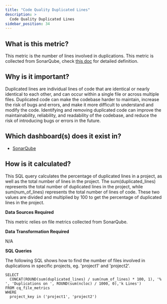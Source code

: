 ```yaml
---
title: "Code Quality Duplicated Lines"
description: >
  Code Quality Duplicated Lines
sidebar_position: 34
---
```


## What is this metric?

This metric is the number of lines involved in duplications. This metric is collected from SonarQube, check [this doc](https://docs.sonarqube.org/latest/user-guide/metric-definitions/#duplications) for detailed definition.

## Why is it important?

Duplicated lines are individual lines of code that are identical or nearly identical to each other, and can occur within a single file or across multiple files. Duplicated code can make the codebase harder to maintain, increase the risk of bugs and errors, and make it more difficult to understand and modify the code. Identifying and removing duplicated code can improve the maintainability, reliability, and readability of the codebase, and reduce the risk of introducing bugs or errors in the future.

## Which dashboard(s) does it exist in?

- [SonarQube](/livedemo/DataSources/SonarQube)

## How is it calculated?

This SQL query calculates the percentage of duplicated lines in a project, as well as the total number of lines in the project.
The sum(duplicated_lines) represents the total number of duplicated lines in the project, while sum(num_of_lines) represents the total number of lines of code. These two values are divided and multiplied by 100 to get the percentage of duplicated lines in the project.

<b>Data Sources Required</b>

This metric relies on file metrics collected from SonarQube.

<b>Data Transformation Required</b>

N/A

<b>SQL Queries</b>

The following SQL shows how to find the number of files involved in duplications in specific projects, eg. 'project1' and 'project2'.

```
SELECT
  CONCAT(ROUND(sum(duplicated_lines) / sum(num_of_lines) * 100, 1), '% ', 'Duplications on ', ROUND(sum(ncloc) / 1000, 0),'k Lines')
FROM cq_file_metrics
WHERE
  project_key in ('project1', 'project2')
```
